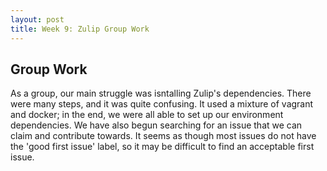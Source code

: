 ```yaml
---
layout: post
title: Week 9: Zulip Group Work
---
```


## Group Work
As a group, our main struggle was isntalling Zulip's dependencies. There were many steps, and it was quite confusing. It used a mixture of vagrant and docker; in the end, we were all able to set up our environment dependencies. We have also begun searching for an issue that we can claim and contribute towards. It seems as though most issues do not have the 'good first issue' label, so it may be difficult to find an acceptable first issue. 
